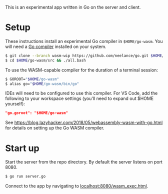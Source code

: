 This is an experimental app written in Go on the server and client.

# Setup

These instructions install an experimental Go compiler in `$HOME/go-wasm`. You will need a [Go compiler](https://golang.org/) installed on your system.

```bash
$ git clone --branch wasm-wip https://github.com/neelance/go.git $HOME/go-wasm
$ cd $HOME/go-wasm/src && ./all.bash
```

To use the WASM-capable compiler for the duration of a terminal session:

```bash
$ GOROOT="$HOME/go-wasm"
$ alias go="$HOME/go-wasm/bin/go"
```

IDEs will need to be configured to use this compiler. For VS Code, add the following to your workspace settings (you'll need to expand out $HOME yourself):

```json
"go.goroot": "$HOME/go-wasm"
```

See https://blog.lazyhacker.com/2018/05/webassembly-wasm-with-go.html for details on setting up the Go WASM compiler.

# Start up

Start the server from the repo directory. By default the server listens on port 8080.

```bash
$ go run server.go
```

Connect to the app by navigating to [localhost:8080/wasm_exec.html](http://localhost:8080/wasm_exec.html).

